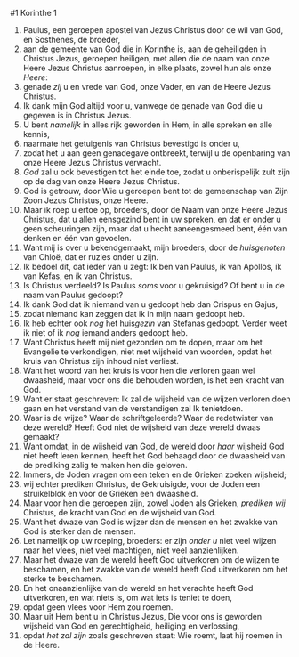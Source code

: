 #1 Korinthe 1
1. Paulus, een geroepen apostel van Jezus Christus door de wil van God, en Sosthenes, de broeder,
2. aan de gemeente van God die in Korinthe is, aan de geheiligden in Christus Jezus, geroepen heiligen, met allen die de naam van onze Heere Jezus Christus aanroepen, in elke plaats, zowel hun als onze *Heere*:
3. genade *zij* u en vrede van God, onze Vader, en van de Heere Jezus Christus.
4. Ik dank mijn God altijd voor u, vanwege de genade van God die u gegeven is in Christus Jezus.
5. U bent *namelijk* in alles rijk geworden in Hem, in alle spreken en alle kennis,
6. naarmate het getuigenis van Christus bevestigd is onder u,
7. zodat het u aan geen genadegave ontbreekt, terwijl u de openbaring van onze Heere Jezus Christus verwacht.
8. *God* zal u ook bevestigen tot het einde toe, zodat u onberispelijk zult zijn op de dag van onze Heere Jezus Christus.
9. God is getrouw, door Wie u geroepen bent tot de gemeenschap van Zijn Zoon Jezus Christus, onze Heere.
10. Maar ik roep u ertoe op, broeders, door de Naam van onze Heere Jezus Christus, dat u allen eensgezind bent in uw spreken, en dat er onder u geen scheuringen zijn, maar dat u hecht aaneengesmeed bent, één van denken en één van gevoelen.
11. Want mij is over u bekendgemaakt, mijn broeders, door de *huisgenoten* van Chloë, dat er ruzies onder u zijn.
12. Ik bedoel dit, dat ieder van u zegt: Ik ben van Paulus, ík van Apollos, ík van Kefas, en ík van Christus.
13. Is Christus verdeeld? Is Paulus *soms* voor u gekruisigd? Of bent u in de naam van Paulus gedoopt?
14. Ik dank God dat ik niemand van u gedoopt heb dan Crispus en Gajus,
15. zodat niemand kan zeggen dat ik in mijn naam gedoopt heb.
16. Ik heb echter ook *nog* het huis*gezin* van Stefanas gedoopt. Verder weet ik niet of ik *nog* iemand anders gedoopt heb.
17. Want Christus heeft mij niet gezonden om te dopen, maar om het Evangelie te verkondigen, niet met wijsheid van woorden, opdat het kruis van Christus zijn inhoud niet verliest.
18. Want het woord van het kruis is voor hen die verloren gaan wel dwaasheid, maar voor ons die behouden worden, is het een kracht van God.
19. Want er staat geschreven: Ik zal de wijsheid van de wijzen verloren doen gaan en het verstand van de verstandigen zal Ik tenietdoen.
20. Waar is de wijze? Waar de schriftgeleerde? Waar de redetwister van deze wereld? Heeft God niet de wijsheid van deze wereld dwaas gemaakt?
21. Want omdat, in de wijsheid van God, de wereld door *haar* wijsheid God niet heeft leren kennen, heeft het God behaagd door de dwaasheid van de prediking zalig te maken hen die geloven.
22. Immers, de Joden vragen om een teken en de Grieken zoeken wijsheid;
23. wij echter prediken Christus, de Gekruisigde, voor de Joden een struikelblok en voor de Grieken een dwaasheid.
24. Maar voor hen die geroepen zijn, zowel Joden als Grieken, *prediken wij* Christus, de kracht van God en de wijsheid van God.
25. Want het dwaze van God is wijzer dan de mensen en het zwakke van God is sterker dan de mensen.
26. Let namelijk op uw roeping, broeders: er zijn *onder u* niet veel wijzen naar het vlees, niet veel machtigen, niet veel aanzienlijken.
27. Maar het dwaze van de wereld heeft God uitverkoren om de wijzen te beschamen, en het zwakke van de wereld heeft God uitverkoren om het sterke te beschamen.
28. En het onaanzienlijke van de wereld en het verachte heeft God uitverkoren, en wat niets is, om wat iets is teniet te doen,
29. opdat geen vlees voor Hem zou roemen.
30. Maar uit Hem bent u in Christus Jezus, Die voor ons is geworden wijsheid van God en gerechtigheid, heiliging en verlossing,
31. opdat *het zal zijn* zoals geschreven staat: Wie roemt, laat hij roemen in de Heere.
